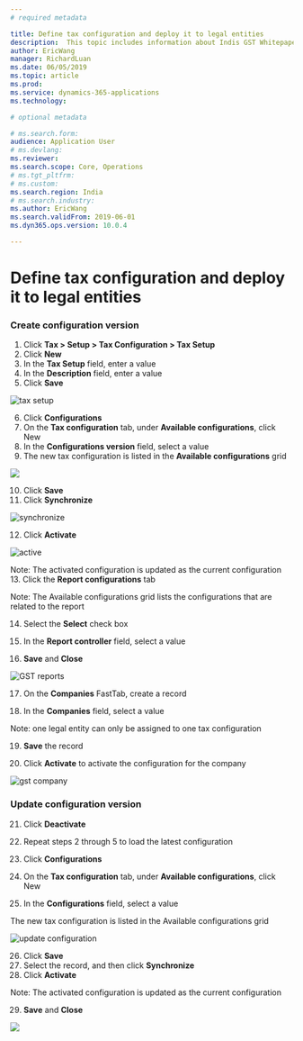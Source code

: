```yaml
---
# required metadata

title: Define tax configuration and deploy it to legal entities
description:  This topic includes information about Indis GST Whitepaper in Microsoft Dynamics 365 for Finance and Operations.
author: EricWang
manager: RichardLuan
ms.date: 06/05/2019
ms.topic: article
ms.prod: 
ms.service: dynamics-365-applications
ms.technology: 

# optional metadata

# ms.search.form: 
audience: Application User
# ms.devlang: 
ms.reviewer: 
ms.search.scope: Core, Operations
# ms.tgt_pltfrm: 
# ms.custom: 
ms.search.region: India
# ms.search.industry: 
ms.author: EricWang
ms.search.validFrom: 2019-06-01
ms.dyn365.ops.version: 10.0.4

---
```


# Define tax configuration and deploy it to legal entities

### Create configuration version

1. Click **Tax > Setup > Tax Configuration > Tax Setup**
2. Click **New**
3. In the **Tax Setup** field, enter a value
4. In the **Description** field, enter a value
5. Click **Save**

![tax setup](media/tax-setup.png)

6. Click **Configurations**
7. On the **Tax configuration** tab, under **Available configurations**, click New
8. In the **Configurations version** field, select a value
9. The new tax configuration is listed in the **Available configurations** grid

![](media/configuration-version.png)

10. Click **Save**
11. Click **Synchronize**

![synchronize](media/synchronize.png)

12. Click **Activate**

![active](media/active.png)

Note: The activated configuration is updated as the current configuration
13. Click the **Report configurations** tab

Note: The Available configurations grid lists the configurations that are related to the report

14. Select the **Select** check box

15. In the **Report controller** field, select a value

16. **Save** and **Close**

![GST reports](media/GST-reports.png)

17. On the **Companies** FastTab, create a record

18. In the **Companies** field, select a value

Note: one legal entity can only be assigned to one tax configuration

19. **Save** the record

20. Click **Activate** to activate the configuration for the company

![gst company](media/gst-company.png)



### Update configuration version

21. Click **Deactivate**

22. Repeat steps 2 through 5 to load the latest configuration

23. Click **Configurations**

24. On the **Tax configuration** tab, under **Available configurations**, click New

25. In the **Configurations** field, select a value

The new tax configuration is listed in the Available configurations grid

![update configuration](media/update-configuration.png)

26. Click **Save**
27. Select the record, and then click **Synchronize**
28. Click **Activate**

Note: The activated configuration is updated as the current configuration

29. **Save** and **Close**

![](media/update-configuration-2.png)



